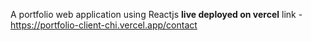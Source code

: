 A portfolio web application using Reactjs
**live deployed on vercel**
link - https://portfolio-client-chi.vercel.app/contact
